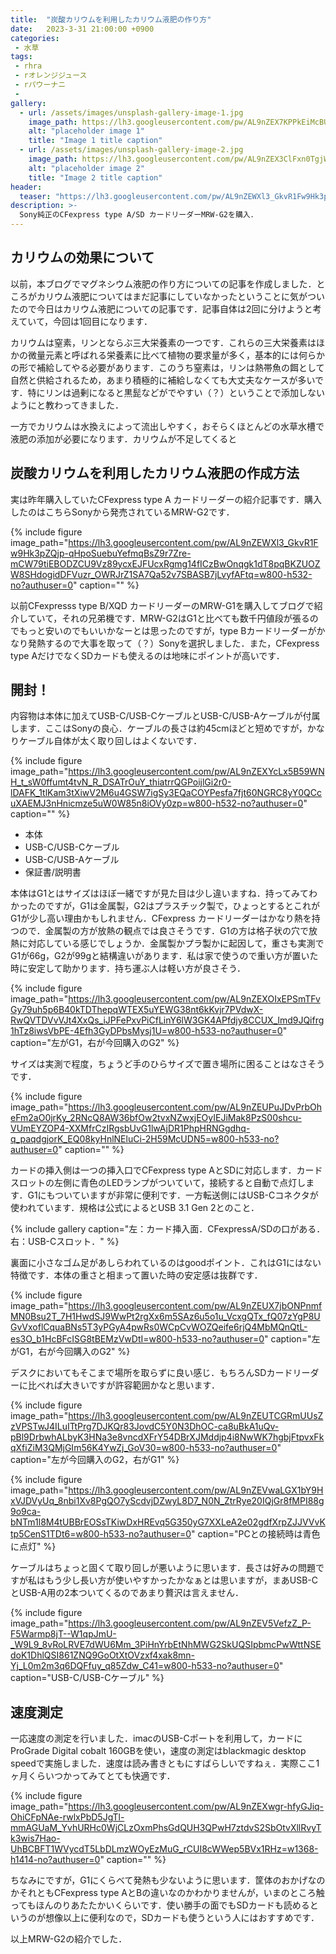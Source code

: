 ```yaml
---
title:  "炭酸カリウムを利用したカリウム液肥の作り方"
date:   2023-3-31 21:00:00 +0900
categories: 
 - 水草
tags:
 - rhra
 - rオレンジジュース
 - rパウーナニ
 - 
gallery:
  - url: /assets/images/unsplash-gallery-image-1.jpg
    image_path: https://lh3.googleusercontent.com/pw/AL9nZEX7KPPkEiMcBUSvhEEupABrWoR_JIFnY7lvhig_GVel7MZD1eCaHszcAbsYbcX8P1WTjZEAWWnW7wC8pUkpw8zXfpyXwWrhy4I_FwQOaT6RucRYqfVt4mlzEQwgSPBcH8LZAUnmVBY22z_vfiQo_Ttb=w800-h533-no?authuser=0
    alt: "placeholder image 1"
    title: "Image 1 title caption"
  - url: /assets/images/unsplash-gallery-image-2.jpg
    image_path: https://lh3.googleusercontent.com/pw/AL9nZEX3ClFxn0TgjWzOhST_1KBWN6N4_zzjFdV1t48RJR07sRfptxzEivq0kFOeWK4MkNlBTxsQdds3BbHd5JSIsd6r8oXOX82J6dlFCz88xMgK2Pi8ukVieoAWyNNVCRpZH8d1qM6KWnFyN9QYtcO5uu0w=w800-h533-no?authuser=0
    alt: "placeholder image 2"
    title: "Image 2 title caption"
header:
  teaser: "https://lh3.googleusercontent.com/pw/AL9nZEWXl3_GkvR1Fw9Hk3pZQjp-qHpoSuebuYefmqBsZ9r7Zre-mCW79tiEBODZCU9Vz89ycxEJFUcxRgmg14fICzBwOnqgk1dT8pqBKZUOZW8SHdogidDFVuzr_OWRJrZ1SA7Qa52v7SBASB7jLvyfAFtq=w800-h532-no?authuser=0"
description: >-
  Sony純正のCFexpress type A/SD カードリーダーMRW-G2を購入．
---
```


## カリウムの効果について

以前，本ブログでマグネシウム液肥の作り方についての記事を作成しました．ところがカリウム液肥についてはまだ記事にしていなかったということに気がついたので今日はカリウム液肥についての記事です．記事自体は2回に分けようと考えていて，今回は1回目になります．


カリウムは窒素，リンとならぶ三大栄養素の一つです．これらの三大栄養素はほかの微量元素と呼ばれる栄養素に比べて植物の要求量が多く，基本的には何らかの形で補給してやる必要があります．このうち窒素は，リンは熱帯魚の餌として自然と供給されるため，あまり積極的に補給しなくても大丈夫なケースが多いです．特にリンは過剰になると黒髭などがでやすい（？）ということで添加しないようにと教わってきました．

一方でカリウムは水換えによって流出しやすく，おそらくほとんどの水草水槽で液肥の添加が必要になります．カリウムが不足してくると


## 炭酸カリウムを利用したカリウム液肥の作成方法








実は昨年購入していたCFexpress type A カードリーダーの紹介記事です．購入したのはこちらSonyから発売されているMRW-G2です．

{% include figure image_path="https://lh3.googleusercontent.com/pw/AL9nZEWXl3_GkvR1Fw9Hk3pZQjp-qHpoSuebuYefmqBsZ9r7Zre-mCW79tiEBODZCU9Vz89ycxEJFUcxRgmg14fICzBwOnqgk1dT8pqBKZUOZW8SHdogidDFVuzr_OWRJrZ1SA7Qa52v7SBASB7jLvyfAFtq=w800-h532-no?authuser=0" caption="" %}


以前CFexpresss type B/XQD カードリーダーのMRW-G1を購入してブログで紹介していて，それの兄弟機です．MRW-G2はG1と比べても数千円値段が張るのでもっと安いのでもいいかなーとは思ったのですが，type Bカードリーダーがかなり発熱するので大事を取って（？）Sonyを選択しました．また，CFexpress type AだけでなくSDカードも使えるのは地味にポイントが高いです．


## 開封！

内容物は本体に加えてUSB-C/USB-CケーブルとUSB-C/USB-Aケーブルが付属します．ここはSonyの良心．ケーブルの長さは約45cmほどと短めですが，かなりケーブル自体が太く取り回しはよくないです．

{% include figure image_path="https://lh3.googleusercontent.com/pw/AL9nZEXYcLx5B59WNH_t_sW0ffumt4tvN_R_DSATrOuY_thiatrrQGPoijlGi2r0-lDAFK_1tlKam3tXiwV2M6u4GSW7igSy3EQaCOYPesfa7fjt60NGRC8yY0QCcuXAEMJ3nHnicmze5uW0W85n8iOVy0zp=w800-h532-no?authuser=0" caption="" %}

- 本体
- USB-C/USB-Cケーブル
- USB-C/USB-Aケーブル
- 保証書/説明書

本体はG1とはサイズはほぼ一緒ですが見た目は少し違いますね．持ってみてわかったのですが，G1は金属製，G2はプラスチック製で，ひょっとするとこれがG1が少し高い理由かもしれません．CFexpress カードリーダーはかなり熱を持つので．金属製の方が放熱の観点では良さそうです．G1の方は格子状の穴で放熱に対応している感じでしょうか．金属製かプラ製かに起因して，重さも実測でG1が66g，G2が99gと結構違いがあります．私は家で使うので重い方が置いた時に安定して助かります．持ち運ぶ人は軽い方が良さそう．

{% include figure image_path="https://lh3.googleusercontent.com/pw/AL9nZEXOIxEPSmTFvGy79uh5p6B40kTDThepqWTEX5uYEWG38nt6kKvjr7PVdwX-RwQVTDVvVJt4XxQs_iJPFePxvPiCfLinY6lW3GK4APfdjy8CCUX_lmd9JQifrg1hTz8iwsVbPE-4Efh3GyDPbsMysj1U=w800-h533-no?authuser=0" caption="左がG1，右が今回購入のG2" %}

サイズは実測で程度，ちょうど手のひらサイズで置き場所に困ることはなさそうです．

{% include figure image_path="https://lh3.googleusercontent.com/pw/AL9nZEUPuJDvPrbOheFm2aO0jrKy_2RNcQ8AW36bfOw2tvxNZwxjEOyIEJiMak8PzS00shcu-VUmEYZOP4-XXMfrCzIRgsbUvG1lwAjDR1PhpHRNGgdhq-q_paqdgjorK_EQ08kyHnlNEluCi-2H59McUDN5=w800-h533-no?authuser=0" caption="" %}

カードの挿入側は一つの挿入口でCFexpress type AとSDに対応します．カードスロットの左側に青色のLEDランプがついていて，接続すると自動で点灯します．G1にもついていますが非常に便利です．一方転送側にはUSB-Cコネクタが使われています．規格は公式によるとUSB 3.1 Gen 2とのこと．

{% include gallery caption="左：カード挿入面．CFexpressA/SDの口がある．右：USB-Cスロット．" %}

裏面に小さなゴム足があしらわれているのはgoodポイント．これはG1にはない特徴です．本体の重さと相まって置いた時の安定感は抜群です．

{% include figure image_path="https://lh3.googleusercontent.com/pw/AL9nZEUX7jbONPnmfMN0Bsu2T_7H1HwdSJ9WwPt2rgXx6m5SAz6u5o1u_VcxgQTx_fQ07zYgP8UGvVxoflCquaBNs5T3yPGyA4pwRs0WCpCvWOZQeife6rjQ4MbMQnQtL-es3O_b1HcBFcISG8tBEMzVwDtI=w800-h533-no?authuser=0" caption="左がG1，右が今回購入のG2" %}

デスクにおいてもそこまで場所を取らずに良い感じ．もちろんSDカードリーダーに比べれば大きいですが許容範囲かなと思います．

{% include figure image_path="https://lh3.googleusercontent.com/pw/AL9nZEUTCGRmUUsZzVPSTwJ4ILuITtPrg7DJKQr83JovdC5Y0N3DhOC-ca8uBkA1uQv-pBl9DrbwhALbyK3HNa3e8vncdXFrY54DBrXJMddjp4i8NwWK7hgbjFtpvxFkqXfiZiM3QMjGIm56K4YwZj_GoV30=w800-h533-no?authuser=0" caption="左が今回購入のG2，右がG1" %}

{% include figure image_path="https://lh3.googleusercontent.com/pw/AL9nZEVwaLGX1bY9HxVJDVyUq_8nbi1Xv8PgQO7yScdvjDZwyL8D7_N0N_ZtrRye20IQjGr8fMPI88g9o9ca-bNTm1l8M4tUBBrEOSsTKiwDxHREvq5G350yG7XXLeA2e02gdfXrpZJJVVvKtp5CenS1TDt6=w800-h533-no?authuser=0" caption="PCとの接続時は青色に点灯" %}

ケーブルはちょっと固くて取り回しが悪いように思います．長さは好みの問題ですが私はもう少し長い方が使いやすかったかなぁとは思いますが，まあUSB-CとUSB-A用の2本ついてくるのであまり贅沢は言えません．

{% include figure image_path="https://lh3.googleusercontent.com/pw/AL9nZEV5VefzZ_P-F5Warmp8jT--W1qpJmU-_W9L9_8vRoLRVE7dWU6Mm_3PiHnYrbEtNhMWG2SkUQSIpbmcPwWttNSEdoK1DhlQSI861ZNQ9GoOtXtOVzxf4xak8mn-Yj_L0m2m3q6DQFfuy_q85Zdw_C41=w800-h533-no?authuser=0" caption="USB-C/USB-Cケーブル" %}


## 速度測定

一応速度の測定を行いました．imacのUSB-Cポートを利用して，カードにProGrade Digital cobalt 160GBを使い，速度の測定はblackmagic desktop speedで実施しました．速度は読み書きともにすばらしいですねぇ．実際ここ1ヶ月くらいつかってみてとても快適です．

{% include figure image_path="https://lh3.googleusercontent.com/pw/AL9nZEXwgr-hfyGJiq-OhiCFpNAe-rwlxPbD5JgTl-mmAGUaM_YvhURHc0WjCLzOxmPhsGdQUH3QPwH7ztdvS2SbOtvXllRvyTk3wis7Hao-UhBCBFT1WVycdT5LbDLmzWOyEzMuG_rCUI8cWWep5BVx1RHz=w1368-h1414-no?authuser=0" caption="" %}

ちなみにですが，G1にくらべて発熱も少ないように思います．筐体のおかげなのかそれともCFexpress type AとBの違いなのかわかりませんが，いまのところ触ってもほんのりあたたかいくらいです．使い勝手の面でもSDカードも読めるというのが想像以上に便利なので，SDカードも使うという人にはおすすめです．

以上MRW-G2の紹介でした．

